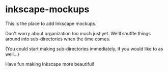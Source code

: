 inkscape-mockups
================

This is the place to add Inkscape mockups.

Don't worry about organization too much just yet. We'll shuffle things around into sub-directories when the time comes.

(You could start making sub-directories immediately, if you would like to as well…)

Have fun making Inkscape more beautiful!
